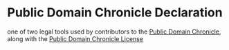 # Public Domain Chronicle Declaration

one of two legal tools used by contributors to the [Public Domain Chronicle](https://publicdomainchronicle.org), along with the [Public Domain Chronicle License](https://github.com/biobricks/pdc-license)
